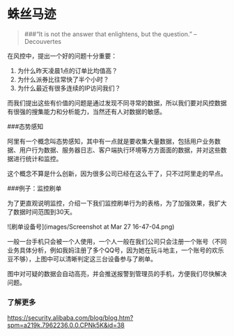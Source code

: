 # 蛛丝马迹

>###“It is not the answer that enlightens, but the question.” – Decouvertes

在风控中，提出一个好的问题十分重要：

1. 为什么昨天凌晨1点的订单比均值高？
2. 为什么派券比往常快了半个小时？
3. 为什么最近有很多连续的IP访问我们？

而我们提出这些有价值的问题是通过发现不同寻常的数据，所以我们要对风控数据有很强的搜集能力和分析能力，当然还有人对数据的敏感。

###态势感知

阿里有一个概念叫态势感知，其中有一点就是要收集大量数据，包括用户业务数据、用户行为数据、服务器日志、客户端执行环境等方方面面的数据，并对这些数据进行统计和监控。

这个概念不算是什么创新，因为很多公司已经在这么干了，只不过阿里走的早点。

###例子：监控刷单

为了更直观说明监控，介绍一下我们监控刷单行为的表格，为了加强效果，我扩大了数据时间范围到30天。

![刷单设备号](images/Screenshot at Mar 27 16-47-04.png)


一般一台手机只会被一个人使用，一个人一般在我们公司只会注册一个账号（不同业务具体分析，例如我妈注册了多个QQ号，因为她在玩斗地主，一个账号的欢乐豆不够），上图中可以清晰判定这三台设备参与了刷单。

图中对可疑的数据会自动高亮，并会推送报警到管理员的手机，方便我们尽快解决问题。

### 了解更多

https://security.alibaba.com/blog/blog.htm?spm=a219k.7962236.0.0.CPNk5K&id=38